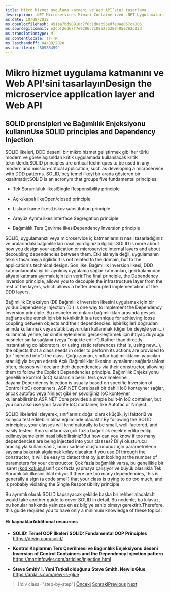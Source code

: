 ```yaml
---
title: Mikro hizmet uygulama katmanı ve Web API’sini tasarlama
description: .NET Microservices Mimari Containerized .NET Uygulamaları için | Uygulama katmanının tasarımına ilişkin SOLID ilkelerinden kısa bir söz.
ms.date: 10/08/2018
ms.openlocfilehash: 491aa7bd90910c7f6c1d0ab56edfe0ae057ca006
ms.sourcegitcommit: e3cbf26d67f7e9286c7108a2752804050762d02d
ms.translationtype: MT
ms.contentlocale: tr-TR
ms.lasthandoff: 04/09/2020
ms.locfileid: "80988459"
---
```

# <a name="design-the-microservice-application-layer-and-web-api"></a><span data-ttu-id="5e644-103">Mikro hizmet uygulama katmanını ve Web API'sini tasarlayın</span><span class="sxs-lookup"><span data-stu-id="5e644-103">Design the microservice application layer and Web API</span></span>

## <a name="use-solid-principles-and-dependency-injection"></a><span data-ttu-id="5e644-104">SOLID prensipleri ve Bağımlılık Enjeksiyonu kullanın</span><span class="sxs-lookup"><span data-stu-id="5e644-104">Use SOLID principles and Dependency Injection</span></span>

<span data-ttu-id="5e644-105">SOLID ilkeleri, DDD desenli bir mikro hizmet geliştirmek gibi her türlü modern ve görev açısından kritik uygulamada kullanılacak kritik tekniklerdir.</span><span class="sxs-lookup"><span data-stu-id="5e644-105">SOLID principles are critical techniques to be used in any modern and mission-critical application, such as developing a microservice with DDD patterns.</span></span> <span data-ttu-id="5e644-106">SOLID, beş temel ilkeyi bir arada gösteren bir kısaltmadır:</span><span class="sxs-lookup"><span data-stu-id="5e644-106">SOLID is an acronym that groups five fundamental principles:</span></span>

- <span data-ttu-id="5e644-107">Tek Sorumluluk ilkesi</span><span class="sxs-lookup"><span data-stu-id="5e644-107">Single Responsibility principle</span></span>

- <span data-ttu-id="5e644-108">Açık/kapalı ilke</span><span class="sxs-lookup"><span data-stu-id="5e644-108">Open/closed principle</span></span>

- <span data-ttu-id="5e644-109">Liskov ikame ilkesi</span><span class="sxs-lookup"><span data-stu-id="5e644-109">Liskov substitution principle</span></span>

- <span data-ttu-id="5e644-110">Arayüz Ayrımı ilkesi</span><span class="sxs-lookup"><span data-stu-id="5e644-110">Interface Segregation principle</span></span>

- <span data-ttu-id="5e644-111">Bağımlılık Ters Çevirme ilkesi</span><span class="sxs-lookup"><span data-stu-id="5e644-111">Dependency Inversion principle</span></span>

<span data-ttu-id="5e644-112">SOLID, uygulamanızı veya microservice iç katmanlarınızı nasıl tasarladığınız ve aralarındaki bağımlılıkları nasıl ayırdığınızla ilgilidir.</span><span class="sxs-lookup"><span data-stu-id="5e644-112">SOLID is more about how you design your application or microservice internal layers and about decoupling dependencies between them.</span></span> <span data-ttu-id="5e644-113">Etki alanıyla değil, uygulamanın teknik tasarımıyla ilgilidir.</span><span class="sxs-lookup"><span data-stu-id="5e644-113">It is not related to the domain, but to the application's technical design.</span></span> <span data-ttu-id="5e644-114">Son ilke, Bağımlılık Inversion ilkesi, DDD katmanlarıdaha iyi bir ayrılmış uygulama sağlar katmanları, geri kalanından altyapı katmanı ayırmak için izin verir.</span><span class="sxs-lookup"><span data-stu-id="5e644-114">The final principle, the Dependency Inversion principle, allows you to decouple the infrastructure layer from the rest of the layers, which allows a better decoupled implementation of the DDD layers.</span></span>

<span data-ttu-id="5e644-115">Bağımlılık Enjeksiyon (DI) Bağımlılık Inversion ilkesini uygulamak için bir yoldur.</span><span class="sxs-lookup"><span data-stu-id="5e644-115">Dependency Injection (DI) is one way to implement the Dependency Inversion principle.</span></span> <span data-ttu-id="5e644-116">Bu nesneler ve onların bağımlılıkları arasında gevşek bağlantı elde etmek için bir tekniktir.</span><span class="sxs-lookup"><span data-stu-id="5e644-116">It is a technique for achieving loose coupling between objects and their dependencies.</span></span> <span data-ttu-id="5e644-117">İşbirlikçileri doğrudan anında kullanmak veya statik başvuruları kullanmak (diğer bir deyişle yeni...) kullanmak yerine, bir sınıfın eylemlerini gerçekleştirmek için ihtiyaç duyduğu nesneler sınıfa sağlanır (veya "enjekte edilir").</span><span class="sxs-lookup"><span data-stu-id="5e644-117">Rather than directly instantiating collaborators, or using static references (that is, using new…), the objects that a class needs in order to perform its actions are provided to (or "injected into") the class.</span></span> <span data-ttu-id="5e644-118">Çoğu zaman, sınıflar bağımlılıklarını yapıcıları aracılığıyla beyan ederek Açık Bağımlılıklar ilkesine uymalarını sağlarlar.</span><span class="sxs-lookup"><span data-stu-id="5e644-118">Most often, classes will declare their dependencies via their constructor, allowing them to follow the Explicit Dependencies principle.</span></span> <span data-ttu-id="5e644-119">Bağımlılık Enjeksiyonu genellikle kontrol (IoC) kaplarının belirli ters çevrilmelerine dayanır.</span><span class="sxs-lookup"><span data-stu-id="5e644-119">Dependency Injection is usually based on specific Inversion of Control (IoC) containers.</span></span> <span data-ttu-id="5e644-120">ASP.NET Core basit bir dahili IoC konteyner sağlar, ancak autofac veya Ninject gibi en sevdiğiniz IoC konteyner kullanabilirsiniz.</span><span class="sxs-lookup"><span data-stu-id="5e644-120">ASP.NET Core provides a simple built-in IoC container, but you can also use your favorite IoC container, like Autofac or Ninject.</span></span>

<span data-ttu-id="5e644-121">SOLID ilkelerini izleyerek, sınıflarınız doğal olarak küçük, iyi faktörlü ve kolayca test edilebilir olma eğiliminde olacaktır.</span><span class="sxs-lookup"><span data-stu-id="5e644-121">By following the SOLID principles, your classes will tend naturally to be small, well-factored, and easily tested.</span></span> <span data-ttu-id="5e644-122">Ama sınıflarınıza çok fazla bağımlılık enjekte edilip edilip edilmeyişemelerini nasıl bilebilirsiniz?</span><span class="sxs-lookup"><span data-stu-id="5e644-122">But how can you know if too many dependencies are being injected into your classes?</span></span> <span data-ttu-id="5e644-123">Di'yi oluşturucu aracılığıyla kullanırsanız, bunu sadece oluşturucunuz için parametrelerin sayısına bakarak algılamak kolay olacaktır.</span><span class="sxs-lookup"><span data-stu-id="5e644-123">If you use DI through the constructor, it will be easy to detect that by just looking at the number of parameters for your constructor.</span></span> <span data-ttu-id="5e644-124">Çok fazla bağımlılık varsa, bu genellikle bir işaret [(kod kokusu)](https://deviq.com/code-smells/)sınıf çok fazla yapmaya çalışıyor ve büyük olasılıkla Tek Sorumluluk ilkesini ihlal ediyor.</span><span class="sxs-lookup"><span data-stu-id="5e644-124">If there are too many dependencies, this is generally a sign (a [code smell](https://deviq.com/code-smells/)) that your class is trying to do too much, and is probably violating the Single Responsibility principle.</span></span>

<span data-ttu-id="5e644-125">Bu ayrıntılı olarak SOLID kapsayacak şekilde başka bir rehber alacaktı.</span><span class="sxs-lookup"><span data-stu-id="5e644-125">It would take another guide to cover SOLID in detail.</span></span> <span data-ttu-id="5e644-126">Bu nedenle, bu kılavuz, bu konular hakkında yalnızca en az bilgiye sahip olmayı gerektirir.</span><span class="sxs-lookup"><span data-stu-id="5e644-126">Therefore, this guide requires you to have only a minimum knowledge of these topics.</span></span>

#### <a name="additional-resources"></a><span data-ttu-id="5e644-127">Ek kaynaklar</span><span class="sxs-lookup"><span data-stu-id="5e644-127">Additional resources</span></span>

- <span data-ttu-id="5e644-128">**SOLID: Temel OOP İlkeleri** </span><span class="sxs-lookup"><span data-stu-id="5e644-128">**SOLID: Fundamental OOP Principles** </span></span>\
  <https://deviq.com/solid/>

- <span data-ttu-id="5e644-129">**Kontrol Kaplarının Ters Çevrilmesi ve Bağımlılık Enjeksiyonu deseni** </span><span class="sxs-lookup"><span data-stu-id="5e644-129">**Inversion of Control Containers and the Dependency Injection pattern** </span></span>\
  <https://martinfowler.com/articles/injection.html>

- <span data-ttu-id="5e644-130">**Steve Smith' i. Yeni Tutkal olduğunu** </span><span class="sxs-lookup"><span data-stu-id="5e644-130">**Steve Smith. New is Glue** </span></span>\
  <https://ardalis.com/new-is-glue>

> [!div class="step-by-step"]
> <span data-ttu-id="5e644-131">[Önceki](nosql-database-persistence-infrastructure.md)
> [Sonraki](microservice-application-layer-implementation-web-api.md)</span><span class="sxs-lookup"><span data-stu-id="5e644-131">[Previous](nosql-database-persistence-infrastructure.md)
[Next](microservice-application-layer-implementation-web-api.md)</span></span>
